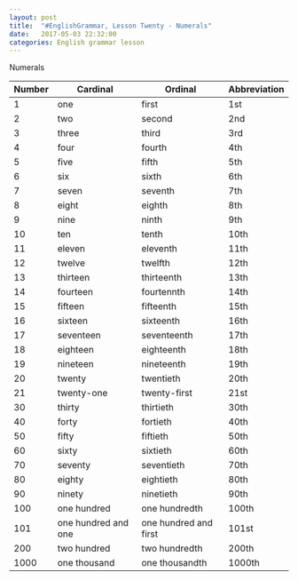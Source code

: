 ```yaml
---
layout: post
title:  "#EnglishGrammar, Lesson Twenty - Numerals"
date:   2017-05-03 22:32:00
categories: English grammar lesson
---
```


Numerals 

Number | Cardinal | Ordinal | Abbreviation
-------|----------|---------|--------------
1 | one | first | 1st
2 | two | second | 2nd
3 | three | third | 3rd
4 | four | fourth | 4th
5 | five | fifth | 5th
6 | six | sixth | 6th
7 | seven | seventh | 7th
8 | eight | eighth | 8th
9 | nine | ninth | 9th
10 | ten | tenth | 10th
11 | eleven | eleventh | 11th
12 | twelve | twelfth | 12th
13 | thirteen | thirteenth | 13th
14 | fourteen | fourtennth | 14th
15 | fifteen | fifteenth | 15th
16 | sixteen | sixteenth | 16th
17 | seventeen | seventeenth | 17th
18 | eighteen | eighteenth | 18th
19 | nineteen | nineteenth | 19th
20 | twenty | twentieth | 20th
21 | twenty-one | twenty-first | 21st
30 | thirty | thirtieth | 30th
40 | forty | fortieth | 40th
50 | fifty | fiftieth | 50th
60 | sixty | sixtieth | 60th
70 | seventy | seventieth | 70th
80 | eighty | eightieth | 80th
90 | ninety | ninetieth | 90th
100 | one hundred | one hundredth | 100th
101 | one hundred and one | one hundred and first | 101st
200 | two hundred | two hundredth | 200th
1000 | one thousand | one thousandth | 1000th 